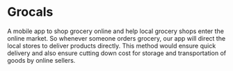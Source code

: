# Grocals
A mobile app to shop grocery online and help local grocery shops enter 
the online market. So whenever someone orders grocery, our app will 
direct the local stores to deliver products directly. This method 
would ensure quick delivery and also ensure cutting down cost for 
storage and transportation of goods by online sellers. 
